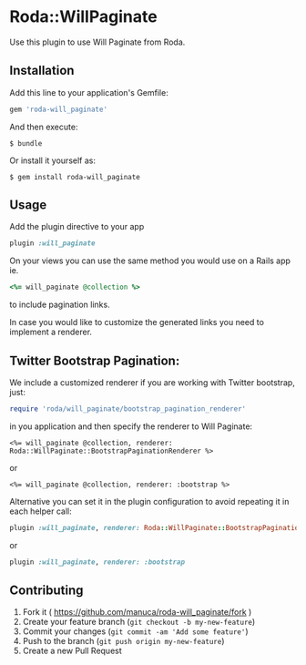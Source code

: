 # Roda::WillPaginate

Use this plugin to use Will Paginate from Roda.

## Installation

Add this line to your application's Gemfile:

```ruby
gem 'roda-will_paginate'
```

And then execute:

    $ bundle

Or install it yourself as:

    $ gem install roda-will_paginate

## Usage

Add the plugin directive to your app

```ruby
plugin :will_paginate
```

On your views you can use the same method you would use on a Rails app ie.

```ruby
<%= will_paginate @collection %>
```
to include pagination links.

In case you would like to customize the generated links you need to implement a renderer.

## Twitter Bootstrap Pagination:

We include a customized renderer if you are working with Twitter bootstrap, just:

```ruby
require 'roda/will_paginate/bootstrap_pagination_renderer'
```

in you application and then specify the renderer to Will Paginate:

```
<%= will_paginate @collection, renderer: Roda::WillPaginate::BootstrapPaginationRenderer %>

```

or

```
<%= will_paginate @collection, renderer: :bootstrap %>

```

Alternative you can set it in the plugin configuration to avoid repeating it
in each helper call:

```ruby
plugin :will_paginate, renderer: Roda::WillPaginate::BootstrapPaginationRenderer
```

or

```ruby
plugin :will_paginate, renderer: :bootstrap
```

## Contributing

1. Fork it ( https://github.com/manuca/roda-will_paginate/fork )
2. Create your feature branch (`git checkout -b my-new-feature`)
3. Commit your changes (`git commit -am 'Add some feature'`)
4. Push to the branch (`git push origin my-new-feature`)
5. Create a new Pull Request
